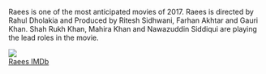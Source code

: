 Raees is one of the most anticipated movies of 2017. Raees is directed by Rahul Dholakia and Produced by Ritesh Sidhwani, Farhan Akhtar and Gauri Khan.
Shah Rukh Khan, Mahira Khan and Nawazuddin Siddiqui are playing the lead roles in the movie.

<img src="https://raees.xyz/wp-content/uploads/sites/3/2017/01/raees4-696x886.jpg"><br />
<a href="https://raees.xyz/2017/01/10/imdb/">Raees IMDb</a>
